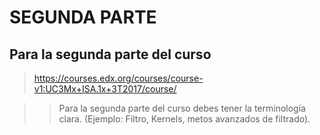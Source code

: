 ﻿# SEGUNDA PARTE

## Para la segunda parte del curso

> https://courses.edx.org/courses/course-v1:UC3Mx+ISA.1x+3T2017/course/

>> Para la segunda parte del curso debes tener la terminología clara. (Ejemplo: Filtro, Kernels, metos avanzados de filtrado).